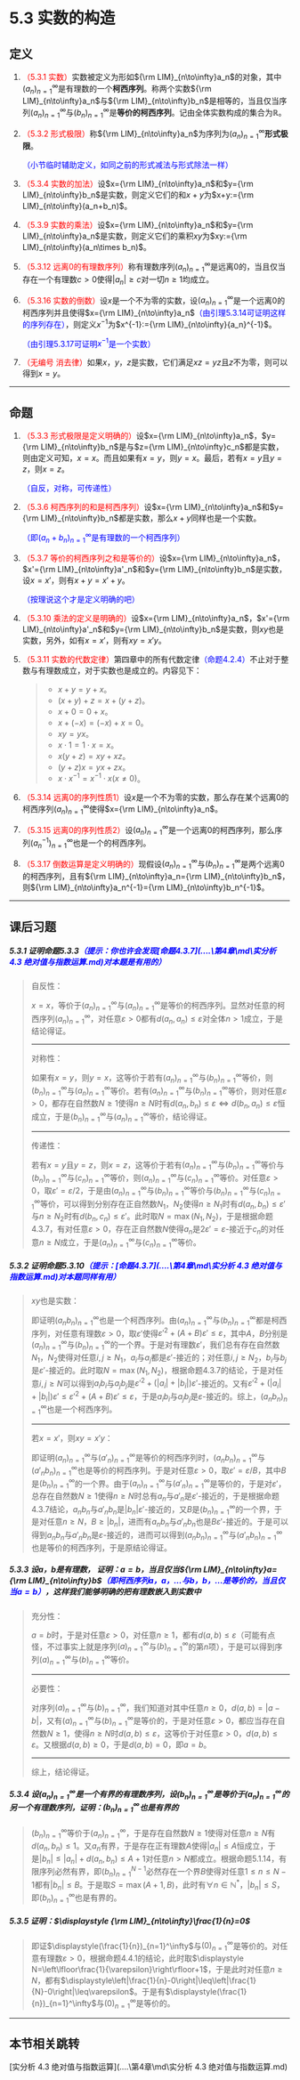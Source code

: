 # 5.3 实数的构造

## 定义

1. <font color=red>（5.3.1 实数）</font>实数被定义为形如${\rm LIM}_{n\to\infty}a_n$的对象，其中$(a_n)^\infty_{n=1}$是有理数的一个**柯西序列**。称两个实数${\rm LIM}_{n\to\infty}a_n$与${\rm LIM}_{n\to\infty}b_n$是相等的，当且仅当序列$(a_n)^\infty_{n=1}$与$(b_n)^\infty_{n=1}$是**等价的柯西序列**。记由全体实数构成的集合为$\mathbb R$。

2. <font color=red>（5.3.2 形式极限）</font>称${\rm LIM}_{n\to\infty}a_n$为序列为$(a_n)^\infty_{n=1}$**形式极限**。

   <font color=blue>（小节临时辅助定义，如同之前的形式减法与形式除法一样）</font>

3. <font color=red>（5.3.4 实数的加法）</font>设$x={\rm LIM}_{n\to\infty}a_n$和$y={\rm LIM}_{n\to\infty}b_n$是实数，则定义它们的和$x+y$为$x+y:={\rm LIM}_{n\to\infty}(a_n+b_n)$。

4. <font color=red>（5.3.9 实数的乘法）</font>设$x={\rm LIM}_{n\to\infty}a_n$和$y={\rm LIM}_{n\to\infty}a_n$是实数，则定义它们的乘积$xy$为$xy:={\rm LIM}_{n\to\infty}(a_n\times b_n)$。

5. <font color=red>（5.3.12 远离$0$的有理数序列）</font>称有理数序列$(a_n)^\infty_{n=1}$是远离$0$的，当且仅当存在一个有理数$c>0$使得$|a_n|≥c$对一切$n≥1$均成立。

6. <font color=red>（5.3.16 实数的倒数）</font>设$x$是一个不为零的实数，设$(a_n)^\infty_{n=1}$是一个远离$0$的柯西序列并且使得$x={\rm LIM}_{n\to\infty}a_n$<font color=blue>（由引理5.3.14可证明这样的序列存在）</font>，则定义$x^{-1}$为$x^{-1}:={\rm LIM}_{n\to\infty}{a_n}^{-1}$。

   <font color=blue>（由引理5.3.17可证明$x^{-1}$是一个实数）</font>

7. <font color=red>（无编号 消去律）</font>如果$x$，$y$，$z$是实数，它们满足$xz=yz$且$z$不为零，则可以得到$x=y$。

---

## 命题

1. <font color=red>（5.3.3 形式极限是定义明确的）</font>设$x={\rm LIM}_{n\to\infty}a_n$，$y={\rm LIM}_{n\to\infty}b_n$是与$z={\rm LIM}_{n\to\infty}c_n$都是实数，则由定义可知，$x=x$。而且如果有$x=y$，则$y=x$。最后，若有$x=y$且$y=z$，则$x=z$。

   <font color=blue>（自反，对称，可传递性）</font>

2. <font color=red>（5.3.6 柯西序列的和是柯西序列）</font>设$x={\rm LIM}_{n\to\infty}a_n$和$y={\rm LIM}_{n\to\infty}b_n$都是实数，那么$x+y$同样也是一个实数。

   <font color=blue>（即$(a_n+b_n)^\infty_{n=1}$是有理数的一个柯西序列）</font>

3. <font color=red>（5.3.7 等价的柯西序列之和是等价的）</font>设$x={\rm LIM}_{n\to\infty}a_n$，$x'={\rm LIM}_{n\to\infty}a'_n$和$y={\rm LIM}_{n\to\infty}b_n$是实数，设$x=x'$，则有$x+y=x'+y$。

   <font color=blue>（按理说这个才是定义明确的吧）</font>

4. <font color=red>（5.3.10 乘法的定义是明确的）</font>设$x={\rm LIM}_{n\to\infty}a_n$，$x'={\rm LIM}_{n\to\infty}a'_n$和$y={\rm LIM}_{n\to\infty}b_n$是实数，则$xy$也是实数，另外，如有$x=x'$，则有$xy=x'y$。

5. <font color=red>（5.3.11 实数的代数定律）</font>第四章中的所有代数定律<font color=blue>（命题4.2.4）</font>不止对于整数与有理数成立，对于实数也是成立的。内容见下：

   > * $x+y=y+x$。
   > * $(x+y)+z=x+(y+z)$。
   > * $x+0=0+x$。
   > * $x+(-x)=(-x)+x=0$。
   > * $xy=yx$。
   > * $x\cdot1=1\cdot x=x$。
   > * $x(y+z)=xy+xz$。
   > * $(y+z)x=yx+zx$。
   > * $x\cdot x^{-1}=x^{-1}\cdot x(x\ne0)$。

6. <font color=red>（5.3.14 远离$0$的序列性质1）</font>设$x$是一个不为零的实数，那么存在某个远离$0$的柯西序列$(a_n)^\infty_{n=1}$使得$x={\rm LIM}_{n\to\infty}a_n$。

7. <font color=red>（5.3.15 远离$0$的序列性质2）</font>设$(a_n)^\infty_{n=1}$是一个远离$0$的柯西序列，那么序列$(a_n^{-1})^\infty_{n=1}$也是一个的柯西序列。

8. <font color=red>（5.3.17 倒数运算是定义明确的）</font>现假设$(a_n)^\infty_{n=1}$与$(b_n)^\infty_{n=1}$是两个远离$0$的柯西序列，且有${\rm LIM}_{n\to\infty}a_n={\rm LIM}_{n\to\infty}b_n$，则${\rm LIM}_{n\to\infty}a_n^{-1}={\rm LIM}_{n\to\infty}b_n^{-1}$。

---

## 课后习题

##### 5.3.1 证明命题5.3.3<font color=blue>（提示：你也许会发现[命题4.3.7](..\..\第4章\md\实分析 4.3 绝对值与指数运算.md)对本题是有用的）</font>

> 自反性：
>
> $x=x$，等价于$(a_n)_{n=1}^\infty$与$(a_n)_{n=1}^\infty$是等价的柯西序列。显然对任意的柯西序列$(a_n)_{n=1}^\infty$，对任意$\varepsilon>0$都有$d(a_n,a_n)\leq \varepsilon$对全体$n>1$成立，于是结论得证。
>
> ---
>
> 对称性：
>
> 如果有$x=y$，则$y=x$，这等价于若有$(a_n)_{n=1}^\infty$与$(b_n)_{n=1}^\infty$等价，则$(b_n)_{n=1}^\infty$与$(a_n)_{n=1}^\infty$等价。若有$(a_n)_{n=1}^\infty$与$(b_n)_{n=1}^\infty$等价，则对任意$\varepsilon>0$，都存在自然数$N\geq1$使得$n\geq N$时有$d(a_n,b_n)\leq\varepsilon\iff d(b_n,a_n)\leq\varepsilon$恒成立，于是$(b_n)_{n=1}^\infty$与$(a_n)_{n=1}^\infty$等价，结论得证。
>
> ---
>
> 传递性：
>
> 若有$x=y$且$y=z$，则$x=z$，这等价于若有$(a_n)_{n=1}^\infty$与$(b_n)_{n=1}^\infty$等价与$(b_n)_{n=1}^\infty$与$(c_n)_{n=1}^\infty$等价，则$(a_n)_{n=1}^\infty$与$(c_n)_{n=1}^\infty$等价。对任意$\varepsilon>0$，取$\varepsilon'=\varepsilon/2$，于是由$(a_n)_{n=1}^\infty$与$(b_n)_{n=1}^\infty$等价与$(b_n)_{n=1}^\infty$与$(c_n)_{n=1}^\infty$等价，可以得到分别存在正自然数$N_1$，$N_2$使得$n\geq N_1$时有$d(a_n,b_n)\leq\varepsilon'$与$n\geq N_2$时有$d(b_n,c_n)\leq\varepsilon'$。此时取$N=\max(N_1,N_2)$，于是根据命题4.3.7，有对任意$\varepsilon>0$，存在正自然数$N$使得$a_n$是$2\varepsilon'=\varepsilon$-接近于$c_n$的对任意$n\geq N$成立，于是$(a_n)_{n=1}^\infty$与$(c_n)_{n=1}^\infty$等价。

##### 5.3.2 证明命题5.3.10<font color=blue>（提示：[命题4.3.7](..\..\第4章\md\实分析 4.3 绝对值与指数运算.md)对本题同样有用）</font>

> $xy$也是实数：
>
> 即证明$(a_nb_n)_{n=1}^\infty$也是一个柯西序列。由$(a_n)_{n=1}^\infty$与$(b_n)_{n=1}^\infty$都是柯西序列，对任意有理数$\varepsilon>0$，取$\varepsilon'$使得$\varepsilon'^2+(A+B)\varepsilon'\leq\varepsilon$，其中$A$，$B$分别是$(a_n)_{n=1}^\infty$与$(b_n)_{n=1}^\infty$的一个界。于是对有理数$\varepsilon'$，我们总有存在自然数$N_1$，$N_2$使得对任意$i,j\geq N_1$，$a_i$与$a_j$都是$\varepsilon'$-接近的；对任意$i,j\geq N_2$，$b_i$与$b_j$是$\varepsilon'$-接近的。此时取$N=\max(N_1,N_2)$，根据命题4.3.7的结论，于是对任意$i,j\geq N$可以得到$a_ib_i$与$a_jb_j$是$\varepsilon'^2+(|a_i|+|b_i|)\varepsilon'$-接近的。又有$\varepsilon'^2+(|a_i|+|b_i|)\varepsilon'\leq\varepsilon'^2+(A+B)\varepsilon'\leq\varepsilon$，于是$a_ib_i$与$a_jb_j$是$\varepsilon$-接近的。综上，$(a_nb_n)_{n=1}^\infty$也是一个柯西序列。
>
> ---
>
> 若$x=x'$，则$xy=x'y$：
>
> 即证明$(a_n)_{n=1}^\infty$与$(a'_n)_{n=1}^\infty$是等价的柯西序列时，$(a_nb_n)_{n=1}^\infty$与$(a'_nb_n)_{n=1}^\infty$也是等价的柯西序列。于是对任意$\varepsilon>0$，取$\varepsilon'=\varepsilon/B$，其中$B$是$(b_n)_{n=1}^\infty$的一个界。由于$(a_n)_{n=1}^\infty$与$(a'_n)_{n=1}^\infty$是等价的，于是对$\varepsilon'$，总存在自然数$N\geq 1$使得$n\geq N$时总有$a_n$与$a'_n$是$\varepsilon'$-接近的，于是根据命题4.3.7结论，$a_nb_n$与$a'_nb_n$是$|b_n|\varepsilon'$-接近的，又$B$是$(b_n)_{n=1}^\infty$的一个界，于是对任意$n\geq N$，$B\geq|b_n|$，进而有$a_nb_n$与$a'_nb_n$也是$B\varepsilon'$-接近的。于是可以得到$a_nb_n$与$a'_nb_n$是$\varepsilon$-接近的，进而可以得到$(a_nb_n)_{n=1}^\infty$与$(a'_nb_n)_{n=1}^\infty$也是等价的柯西序列，于是原结论得证。

##### 5.3.3 设$a$，$b$是有理数， 证明：$a=b$，当且仅当${\rm LIM}_{n\to\infty}a={\rm LIM}_{n\to\infty}b$<font color=blue>（即柯西序列$a$，$a$，$...$与$b$，$b$，$...$是等价的，当且仅当$a=b$）</font>，这样我们能够明确的把有理数嵌入到实数中

> 充分性：
>
> $a=b$时，于是对任意$\varepsilon>0$，对任意$n\geq 1$，都有$d(a,b)\leq\varepsilon$（可能有点怪，不过事实上就是序列$(a)_{n=1}^\infty$与$(b)_{n=1}^\infty$的第$n$项），于是可以得到序列$(a)_{n=1}^\infty$与$(b)_{n=1}^\infty$等价。
>
> ---
>
> 必要性：
>
> 对序列$(a)_{n=1}^\infty$与$(b)_{n=1}^\infty$，我们知道对其中任意$n\geq 0$，$d(a,b)=|a-b|$，又有$(a)_{n=1}^\infty$与$(b)_{n=1}^\infty$是等价的，于是对任意$\varepsilon>0$，都应当存在自然数$N\geq 1$，使得$n\geq N$时$d(a,b)\leq\varepsilon$，这等价于对任意$\varepsilon>0$，$d(a,b)\leq\varepsilon$。又根据$d(a,b)\geq 0$，于是$d(a,b)=0$，即$a=b$。
>
> ---
>
> 综上，结论得证。

##### 5.3.4 设$(a_n)^\infty_{n=1}$是一个有界的有理数序列，设$(b_n)^\infty_{n=1}$是等价于$(a_n)^\infty_{n=1}$的另一个有理数序列，证明：$(b_n)^\infty_{n=1}$也是有界的

> $(b_n)^\infty_{n=1}$等价于$(a_n)^\infty_{n=1}$，于是存在自然数$N\geq 1$使得对任意$n\geq N$有$d(a_n,b_n)\leq1$。又$a_n$有界，于是存在正有理数$A$使得$|a_n|\leq A$恒成立，于是$|b_n|\leq|a_n|+d(a_n,b_n)\leq A+1$对任意$n>N$都成立。根据命题5.1.14，有限序列必然有界，即$(b_n)^{N-1}_{n=1}$必然存在一个界$B$使得对任意$1\leq n\leq N-1$都有$|b_n|\leq B$。于是取$S=\max(A+1,B)$，此时有$\forall n\in\mathbb N^*$，$|b_n|\leq S$，即$(b_n)^\infty_{n=1}$也是有界的。

##### 5.3.5 证明：$\displaystyle {\rm LIM}_{n\to\infty}\frac{1}{n}=0$

> 即证$\displaystyle(\frac{1}{n})_{n=1}^\infty$与$(0)_{n=1}^\infty$是等价的。对任意有理数$\varepsilon>0$，根据命题4.4.1的结论，此时取$\displaystyle N=\left\lfloor\frac{1}{\varepsilon}\right\rfloor+1$，于是此时对任意$n\geq N$，都有$\displaystyle\left|\frac{1}{n}-0\right|\leq\left|\frac{1}{N}-0\right|\leq\varepsilon$。于是有$\displaystyle(\frac{1}{n})_{n=1}^\infty$与$(0)_{n=1}^\infty$是等价的。

---

## 本节相关跳转

[实分析 4.3 绝对值与指数运算](..\..\第4章\md\实分析 4.3 绝对值与指数运算.md)